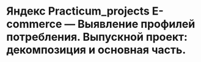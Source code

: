 # Яндекс Practicum_projects E-commerce — Выявление профилей потребления. Выпускной проект: декомпозиция и основная часть.
